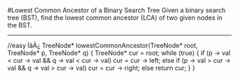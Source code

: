 #Lowest Common Ancestor of a Binary Search Tree
Given a binary search tree (BST), find the lowest common ancestor (LCA) of two given nodes in the BST.



---


//easy ÌâÄ¿
TreeNode* lowestCommonAncestor(TreeNode* root, TreeNode* p, TreeNode* q) {
        TreeNode* cur = root;
        while (true) {
            if (p -> val < cur -> val && q -> val < cur -> val)
                cur = cur -> left;
            else if (p -> val > cur -> val && q -> val > cur -> val)
                cur = cur -> right;
            else return cur; 
        }
    }
